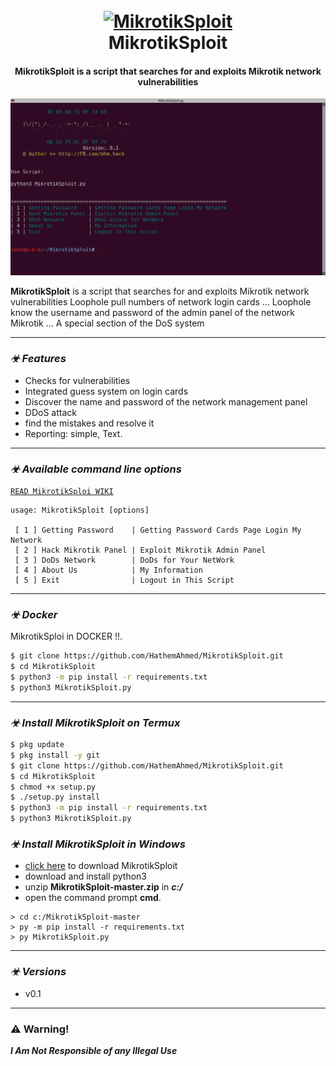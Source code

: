 <h1 align="center">
  <br>
  <a href="https://github.com/0x802/MikrotikSploit"><img src="https://www.charbase.com/images/glyph/9763" alt="MikrotikSploit"></a>
  <br>
  MikrotikSploit
  <br>
</h1>

<h4 align="center">MikrotikSploit is a script that searches for and exploits Mikrotik network vulnerabilities</h4>


![Screenshot from 2019-06-19 05-22-04](https://raw.githubusercontent.com/0x802/MikrotikSploit/master/modules/images/b1.png)



**MikrotikSploit**  is a script that searches for and exploits Mikrotik network vulnerabilities Loophole pull numbers of network login cards ... 
Loophole know the username and password of the admin panel of the network Mikrotik ... A special section of the DoS system


-------------------------------------

### _☣ Features_

- Checks for vulnerabilities
- Integrated guess system on login cards
- Discover the name and password of the network management panel
- DDoS attack
- find the mistakes and resolve it
- Reporting: simple, Text.

-------------------------------------

### _☣ Available command line options_
[`READ MikrotikSploi WIKI`](https://github.com/0x802/MikrotikSploit/wiki)

    usage: MikrotikSploit [options]
    
     [ 1 ] Getting Password    | Getting Password Cards Page Login My Network
     [ 2 ] Hack Mikrotik Panel | Exploit Mikrotik Admin Panel
     [ 3 ] DoDs Network        | DoDs for Your NetWork
     [ 4 ] About Us            | My Information 
     [ 5 ] Exit                | Logout in This Script


-------------------------------------

### _☣ Docker_

MikrotikSploi in DOCKER !!.

```bash
$ git clone https://github.com/HathemAhmed/MikrotikSploit.git
$ cd MikrotikSploit
$ python3 -m pip install -r requirements.txt
$ python3 MikrotikSploit.py
```

-------------------------------------

### _☣ Install MikrotikSploit on Termux_

```BASH
$ pkg update
$ pkg install -y git
$ git clone https://github.com/HathemAhmed/MikrotikSploit.git
$ cd MikrotikSploit
$ chmod +x setup.py
$ ./setup.py install
$ python3 -m pip install -r requirements.txt
$ python3 MikrotikSploit.py
```


### _☣ Install MikrotikSploit in Windows_

- [click here](https://github.com/HathemAhmed/MikrotikSploit/archive/master.zip) to download MikrotikSploit
- download and install python3
- unzip **MikrotikSploit-master.zip** in ***c:/***
- open the command prompt **cmd**.
```
> cd c:/MikrotikSploit-master
> py -m pip install -r requirements.txt
> py MikrotikSploit.py
```

-------------------------------------

### _☣ Versions_
- v0.1

-------------------------------------

### :warning: Warning!

***I Am Not Responsible of any Illegal Use***
